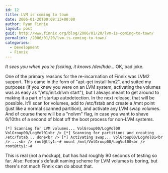 ```yaml
---
id: 12
title: LVM is coming to town
date: 2006-01-20T00:09:13+00:00
author: Ryan Finnie
layout: post
guid: http://www.finnix.org/blog/2006/01/20/lvm-is-coming-to-town/
permalink: /2006/01/20/lvm-is-coming-to-town/
categories:
  - Development
  - Finnix
---
```

_It sees you when you're fscking, it knows /dev/hda..._ OK, bad joke.

One of the primary reasons for the re-incarnation of Finnix was LVM2 support. This came in the form of "apt-get install lvm2", and suited my purposes (if you knew you were on an LVM system, activating the volumes was as easy as "/etc/init.d/lvm start"), but I always meant to get around to making it a part of startup autodetection. In the next release, that will be possible. It'll scan for volumes, add to /etc/fstab and create a /mnt point (just like a normal scanned partition), and activate any LVM swap volumes. And of course there will be a "nolvm" flag, in case you want to shave 6/10ths of a second of bloat off the boot process for non-LVM systems.

`[*] Scanning for LVM volumes... VolGroup00/LogVol00 VolGroup00/LogVol01<br />
[*] Scanning for partitions and creating /etc/fstab... done<br />
[*] Activating swap... VolGroup00/LogVol01<br />
...<br />
root@tty1:~# mount /mnt/VolGroup00/LogVol00<br />
root@tty1:~#` 

This is real (not a mockup), but has had roughly 90 seconds of testing so far. Also: Fedora's default naming scheme for LVM volumes is boring, but there's not much Finnix can do about that.